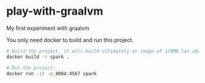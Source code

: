 # play-with-graalvm
My first experiment with graalvm

You only need docker to build and run this project.

```bash
# Build the project, it will build ultimately an image of 128MB (an ubuntu base image is 111MB)
docker build -t spark .

# Run the project:
docker run -it -p 8084:4567 spark 
```